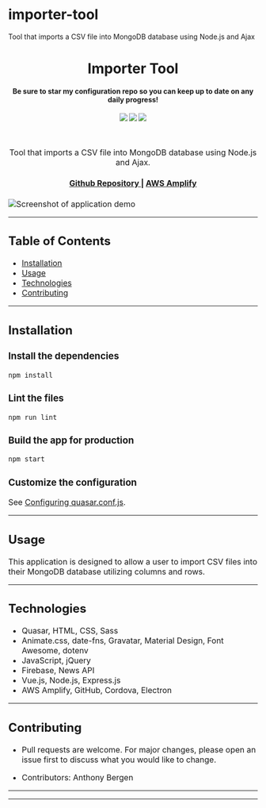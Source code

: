 # importer-tool
Tool that imports a CSV file into MongoDB database using Node.js and Ajax

<h1 align="center">
Importer Tool
</h1>
<h4 align="center" style="margin-bottom:10px">Be sure to star my configuration repo so you can keep up to date on any daily progress!</h4>
<div align="center">
  <h4>
    </a>
    <a href="https://github.com/adbergen/importer-tool/stargazers"><img src="https://img.shields.io/github/stars/adbergen/importer-tool.svg?style=plasticr"/></a>
    <a href="https://github.com/adbergen/importer-tool/commits/master"><img src="https://img.shields.io/github/last-commit/adbergen/importer-tool.svg?style=plasticr"/></a>
        <a href="https://github.com/adbergen/importer-tool/commits/master"><img src="https://img.shields.io/github/commit-activity/y/adbergen/importer-tool.svg?style=plasticr"/></a>
</h4>
<br>
</div>
<p align="center"><font size="3">
Tool that imports a CSV file into MongoDB database using Node.js and Ajax.</p>
<div align="center"><a name="menu"></a>
  <h4>
    <a href="https://github.com/adbergen/importer-tool">
      Github Repository
    </a>
<span> | </span>
<a href="https://master.dv0dyeamp373t.amplifyapp.com/">
      AWS Amplify
    </a>
  </h4>
</div>

![Screenshot of application demo](src/assets/demo.png)

<hr>

## Table of Contents

- [Installation](#installation)
- [Usage](#usage)
- [Technologies](#technologies)
- [Contributing](#contributing)

<hr>

## Installation

### Install the dependencies

```bash
npm install
```

### Lint the files

```bash
npm run lint
```

### Build the app for production

```bash
npm start
```

### Customize the configuration

See [Configuring quasar.conf.js](https://quasar.dev/quasar-cli/quasar-conf-js).

<hr>

## Usage

<p> This application is designed to allow a user to import CSV files into their MongoDB database utilizing columns and rows.

<hr>

## Technologies

<ul>
<li>Quasar, HTML, CSS, Sass</li>
<li>Animate.css, date-fns, Gravatar, Material Design, Font Awesome, dotenv </li>
<li>JavaScript, jQuery</li>
<li>Firebase, News API</li>
<li>Vue.js, Node.js, Express.js</li>
<li>AWS Amplify, GitHub, Cordova, Electron</li>
</ul>

<hr>

## Contributing

- Pull requests are welcome. For major changes, please open an issue first to discuss what you would like to change.

- Contributors: Anthony Bergen

<hr><hr>
